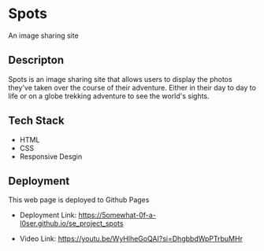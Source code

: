 # Spots

An image sharing site

## Descripton

 Spots is an image sharing site that allows users to display the photos they've taken over the course of their adventure. Either in their day to day to life or on a globe trekking adventure to see the world's sights.

 ## Tech Stack
  
  * HTML  
  * CSS 
  * Responsive Desgin  

## Deployment

This web
page is deployed to Github Pages

* Deployment Link: https://5omewhat-0f-a-l0ser.github.io/se_project_spots

* Video Link: https://youtu.be/WyHlheGoQAI?si=DhgbbdWpPTrbuMHr
